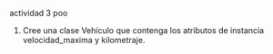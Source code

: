 actividad 3 poo
1. Cree una clase Vehículo que contenga los atributos de instancia velocidad_maxima y kilometraje.
